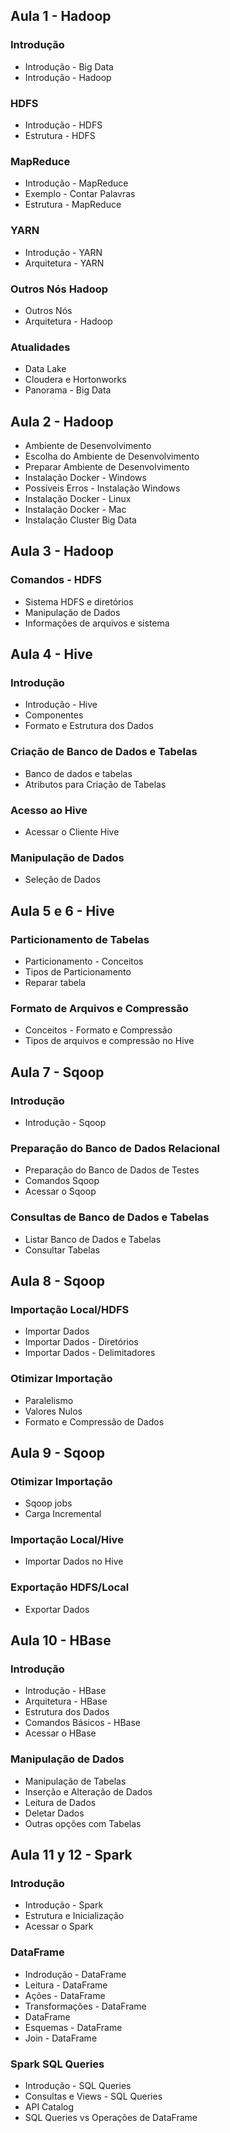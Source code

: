 ## Aula 1 - Hadoop
### Introdução
* Introdução - Big Data
* Introdução - Hadoop
### HDFS
* Introdução - HDFS
* Estrutura - HDFS
### MapReduce
* Introdução - MapReduce
* Exemplo - Contar Palavras
* Estrutura - MapReduce
### YARN
* Introdução - YARN
* Arquitetura - YARN
### Outros Nós Hadoop
* Outros Nós
* Arquitetura - Hadoop
### Atualidades
* Data Lake
* Cloudera e Hortonworks
* Panorama - Big Data

## Aula 2 - Hadoop
* Ambiente de Desenvolvimento
* Escolha do Ambiente de Desenvolvimento
* Preparar Ambiente de Desenvolvimento
* Instalação Docker - Windows
* Possíveis Erros - Instalação Windows
* Instalação Docker - Linux
* Instalação Docker - Mac
* Instalação Cluster Big Data

## Aula 3 - Hadoop
### Comandos - HDFS
* Sistema HDFS e diretórios
* Manipulação de Dados
* Informações de arquivos e sistema

## Aula 4 - Hive
### Introdução
* Introdução - Hive
* Componentes
* Formato e Estrutura dos Dados
### Criação de Banco de Dados e Tabelas
* Banco de dados e tabelas
* Atributos para Criação de Tabelas
### Acesso ao Hive
* Acessar o Cliente Hive
### Manipulação de Dados
* Seleção de Dados

## Aula 5 e 6 - Hive
### Particionamento de Tabelas
* Particionamento - Conceitos
* Tipos de Particionamento
* Reparar tabela
### Formato de Arquivos e Compressão
* Conceitos - Formato e Compressão
* Tipos de arquivos e compressão no Hive

## Aula 7 - Sqoop
### Introdução
* Introdução - Sqoop
### Preparação do Banco de Dados Relacional
* Preparação do Banco de Dados de Testes
* Comandos Sqoop
* Acessar o Sqoop
### Consultas de Banco de Dados e Tabelas
* Listar Banco de Dados e Tabelas
* Consultar Tabelas

## Aula 8 - Sqoop
### Importação Local/HDFS
* Importar Dados
* Importar Dados - Diretórios
* Importar Dados - Delimitadores
### Otimizar Importação
* Paralelismo
* Valores Nulos
* Formato e Compressão de Dados

## Aula 9 - Sqoop
### Otimizar Importação
* Sqoop jobs
* Carga Incremental
### Importação Local/Hive
* Importar Dados no Hive
### Exportação HDFS/Local
* Exportar Dados

## Aula 10 - HBase
### Introdução
* Introdução - HBase
* Arquitetura - HBase
* Estrutura dos Dados
* Comandos Básicos - HBase
* Acessar o HBase
### Manipulação de Dados
* Manipulação de Tabelas
* Inserção e Alteração de Dados
* Leitura de Dados
* Deletar Dados
* Outras opções com Tabelas

## Aula 11 y 12 - Spark
### Introdução
* Introdução - Spark
* Estrutura e Inicialização
* Acessar o Spark
### DataFrame
* Indrodução - DataFrame
* Leitura - DataFrame
* Ações - DataFrame
* Transformações - DataFrame
* DataFrame
* Esquemas - DataFrame
* Join - DataFrame
### Spark SQL Queries
* Introdução - SQL Queries
* Consultas e Views - SQL Queries
* API Catalog
* SQL Queries vs Operações de DataFrame
